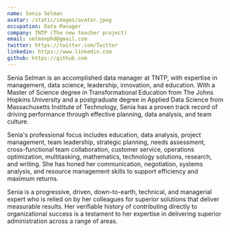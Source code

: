 ```yaml
---
name: Senia Selman
avatar: /static/images/avatar.jpeg
occupation: Data Manager
company: TNTP (The new teacher project)
email: selmanphd@gmail.com
twitter: https://twitter.com/Twitter
linkedin: https://www.linkedin.com
github: https://github.com
---
```


Senia Selman is an accomplished data manager at TNTP, with expertise in management, data science, leadership, innovation, and education. With a Master of Science degree in Transformational Education from The Johns Hopkins University and a postgraduate degree in Applied Data Science from Massachusetts Institute of Technology, Senia has a proven track record of driving performance through effective planning, data analysis, and team culture.

Senia's professional focus includes education, data analysis, project management, team leadership, strategic planning, needs assessment, cross-functional team collaboration, customer service, operations optimization, multitasking, mathematics, technology solutions, research, and writing. She has honed her communication, negotiation, systems analysis, and resource management skills to support efficiency and maximum returns.

Senia is a progressive, driven, down-to-earth, technical, and managerial expert who is relied on by her colleagues for superior solutions that deliver measurable results. Her verifiable history of contributing directly to organizational success is a testament to her expertise in delivering superior administration across a range of areas.